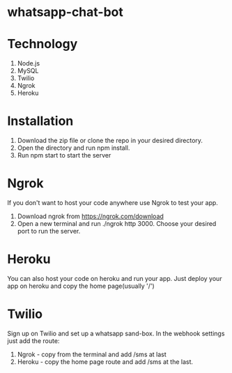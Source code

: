 # whatsapp-chat-bot

# Technology
1. Node.js
2. MySQL
3. Twilio
4. Ngrok
5. Heroku

# Installation
1. Download the zip file or clone the repo in your desired directory.
2. Open the directory and run npm install.
3. Run npm start to start the server

# Ngrok
If you don't want to host your code anywhere use Ngrok to test your app.
1. Download ngrok from https://ngrok.com/download
2. Open a new terminal and run ./ngrok http 3000. Choose your desired port to run the server.

# Heroku
You can also host your code on heroku and run your app.
Just deploy your app on heroku and copy the home page(usually '/')

# Twilio
Sign up on Twilio and set up a whatsapp sand-box.
In the webhook settings just add the route:
1. Ngrok - copy from the terminal and add /sms at last
2. Heroku - copy the home page route and add /sms at the last.
